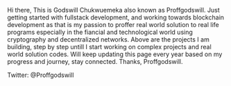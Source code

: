 Hi there,
This is Godswill Chukwuemeka also known as Proffgodswill.
Just getting started with fullstack development, and working towards blockchain development as that is my passion to proffer real world solution
to real life programs especially in the fiancial and technological world using cryptography and decentralized networks.
Above are the projects I am building, step by step untill I start working on complex projects and real world solution codes.
Will keep updating this page every year based on my progress and journey, stay connected.
Thanks,
Proffgodswill.

Twitter: @Proffgodswill
